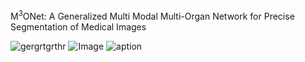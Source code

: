 M<sup>3</sup>ONet: A Generalized Multi Modal Multi-Organ Network for Precise Segmentation of Medical Images



<!--<p align="center">
  <img src="" width="180" height="180"/>&nbsp;&nbsp;&nbsp;<img src="" width="180" height="180"/>&nbsp;&nbsp;&nbsp;<img src="" width="180" height="180"/>
</p>-->


![gergrtgrthr](https://github.com/Snehashis100/M3ONet/blob/main/media/input_imgs.gif)  ![Image](https://github.com/Snehashis100/M3ONet/blob/main/media/gt_imgs.gif)  ![aption](https://github.com/Snehashis100/M3ONet/blob/main/media/output_imgs.gif)
